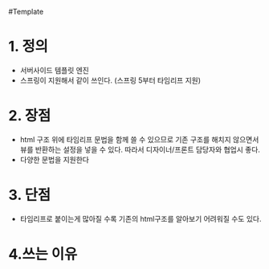 #Template 
# 1. 정의
- 서버사이드 템플릿 엔진
- 스프링이 지원해서 같이 쓰인다. (스프링 5부터 타임리프 지원)

# 2. 장점
- html 구조 위에 타임리프 문법을 함께 쓸 수 있으므로 기존 구조를 해치지 않으면서 뷰를 반환하는 설정을 넣을 수 있다. 따라서 디자이너/프론트 담당자와 협업시 좋다.
- 다양한 문법을 지원한다

# 3. 단점
- 타임리프로 붙이는게 많아질 수록 기존의 html구조를 알아보기 어려워질 수도 있다.

# 4.쓰는 이유

